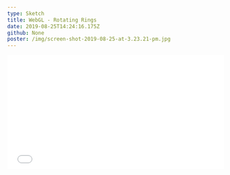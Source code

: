 ```yaml
---
type: Sketch
title: WebGL - Rotating Rings
date: 2019-08-25T14:24:16.175Z
github: None
poster: /img/screen-shot-2019-08-25-at-3.23.21-pm.jpg
---
```

<iframe height="265" style="width: 100%;" scrolling="no" title="Sketch- WebGL Rotating Rings" src="//codepen.io/oajmeredith23/embed/WNepRMo/?height=265&theme-id=light&default-tab=result" frameborder="no" allowtransparency="true" allowfullscreen="true">

  See the Pen <a href='https://codepen.io/oajmeredith23/pen/WNepRMo/'>Sketch- WebGL Rotating Rings</a> by Oliver Meredith

  (<a href='https://codepen.io/oajmeredith23'>@oajmeredith23</a>) on <a href='https://codepen.io'>CodePen</a>.

</iframe>
